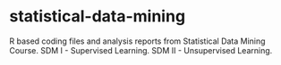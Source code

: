 # statistical-data-mining
R based coding files and analysis reports from Statistical Data Mining Course.
SDM I - Supervised Learning.
SDM II - Unsupervised Learning.
